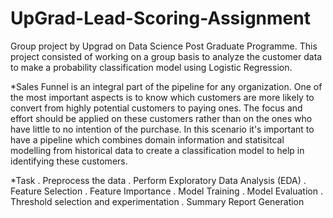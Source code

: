 # UpGrad-Lead-Scoring-Assignment
Group project by Upgrad on Data Science Post Graduate Programme. This project consisted of working on a group basis to analyze the customer data to make a probability classification model using Logistic Regression.

  *Sales Funnel is an integral part of the pipeline for any organization. One of the most important aspects is to know which customers are more likely to convert from highly potential customers to paying ones. The 
   focus and effort should be applied on these customers rather than on the ones who have little to no intention of the purchase. In this scenario it's important to have a pipeline which combines domain information 
   and statisitcal modelling from historical data to create a classification model to help in identifying these customers.

*Task
     . Preprocess the data
     . Perform Exploratory Data Analysis (EDA)
     . Feature Selection
     . Feature Importance
     . Model Training
     . Model Evaluation
     . Threshold selection and experimentation
     . Summary Report Generation
